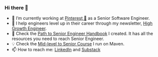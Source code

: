### Hi there 👋

- 🔭 I’m currently working at [Pinterest 📌]([https://qualified.com/](https://www.pinterest.com/)) as a Senior Software Engineer.
- 📝 I help engineers level up in their career through my newsletter, [High Growth Engineer](http://read.highgrowthengineer.com/).
- 👀 Check the [Path to Senior Engineer Handbook](https://github.com/jordan-cutler/path-to-senior-engineer-handbook) I created. It has all the resources you need to reach Senior Engineer.
- 💡 Check the [Mid-level to Senior Course](https://maven.com/jordan-cutler/mid-level-to-senior) I run on Maven.
- 📫 How to reach me: [LinkedIn](https://www.linkedin.com/in/jordancutler1/) and [Substack]([https://careercutler.substack.com/](http://read.highgrowthengineer.com/))
